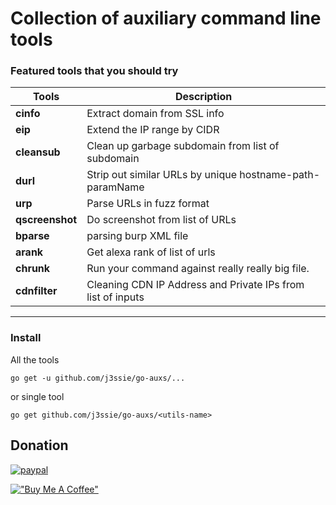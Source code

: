 Collection of auxiliary command line tools
===

### Featured tools that you should try

| Tools             | Description                         |
|-------------------|-------------------------------------|
| **cinfo**         | Extract domain from SSL info        |
| **eip**           | Extend the IP range by CIDR        |
| **cleansub**      | Clean up garbage subdomain from list of subdomain |
| **durl**          | Strip out similar URLs by unique hostname-path-paramName |
| **urp**           | Parse URLs in fuzz format |
| **qscreenshot**   | Do screenshot from list of URLs    |
| **bparse**        | parsing burp XML file               |
| **arank**         | Get alexa rank of list of urls      |
| **chrunk**        | Run your command against really really big file.      |
| **cdnfilter**      | Cleaning CDN IP Address and Private IPs from list of inputs      |

***

### Install

All the tools

```shell
go get -u github.com/j3ssie/go-auxs/...
```

or single tool

```shell
go get github.com/j3ssie/go-auxs/<utils-name>
```

## Donation

[![paypal](https://www.paypalobjects.com/en_US/i/btn/btn_donateCC_LG.gif)](https://paypal.me/j3ssiejjj)

[!["Buy Me A Coffee"](https://www.buymeacoffee.com/assets/img/custom_images/orange_img.png)](https://www.buymeacoffee.com/j3ssie)
